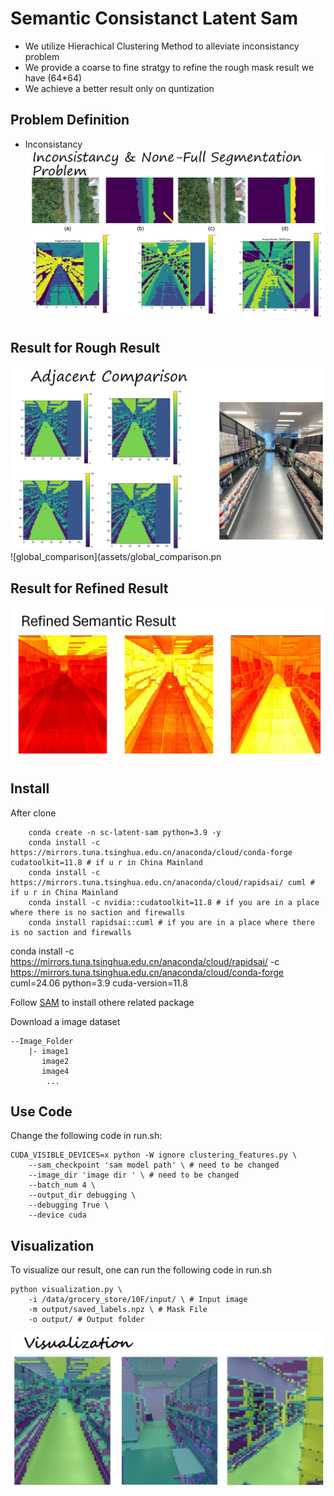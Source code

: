 # Semantic Consistanct Latent Sam 

- We utilize Hierachical Clustering Method to alleviate inconsistancy problem
- We provide a coarse to fine stratgy to refine the rough mask result we have (64*64)
- We achieve a better result only on quntization

## Problem Definition
- Inconsistancy
![inconsistancy](assets/inconsistancy.png)

## Result for Rough Result
![adjacent_comparison](assets/adjacent_comparison.png)
![global_comparison](assets/global_comparison.pn

## Result for Refined Result
![Refined_result](assets/refined_semantic_result.png)

## Install
After clone 
```
    conda create -n sc-latent-sam python=3.9 -y
    conda install -c https://mirrors.tuna.tsinghua.edu.cn/anaconda/cloud/conda-forge  cudatoolkit=11.8 # if u r in China Mainland
    conda install -c https://mirrors.tuna.tsinghua.edu.cn/anaconda/cloud/rapidsai/ cuml # if u r in China Mainland
    conda install -c nvidia::cudatoolkit=11.8 # if you are in a place where there is no saction and firewalls
    conda install rapidsai::cuml # if you are in a place where there is no saction and firewalls
```

conda install -c https://mirrors.tuna.tsinghua.edu.cn/anaconda/cloud/rapidsai/ -c https://mirrors.tuna.tsinghua.edu.cn/anaconda/cloud/conda-forge cuml=24.06 python=3.9 cuda-version=11.8

Follow  [SAM](https://github.com/facebookresearch/segment-anything) to install othere related package

Download a image dataset 
```
--Image_Folder
    |- image1
       image2
       image4
        ...
```
## Use Code

Change the following code in run.sh:
```
CUDA_VISIBLE_DEVICES=x python -W ignore clustering_features.py \
    --sam_checkpoint 'sam model path' \ # need to be changed
    --image_dir 'image dir ' \ # need to be changed
    --batch_num 4 \
    --output_dir debugging \
    --debugging True \
    --device cuda 
```

## Visualization 
To visualize our result, one can run the following code in run.sh

```
python visualization.py \
    -i /data/grocery_store/10F/input/ \ # Input image 
    -m output/saved_labels.npz \ # Mask File
    -o output/ # Output folder
```
![Visualization](assets/visualization.png)
